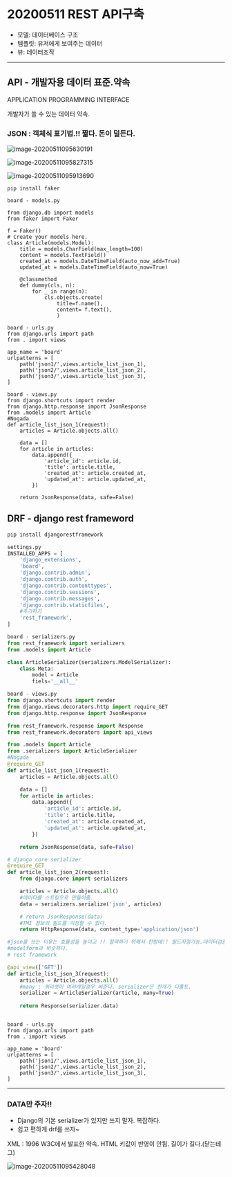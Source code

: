 

# 20200511 REST API구축

- 모델: 데이터베이스 구조 
- 템플릿: 유저에게 보여주는 데이터 
- 뷰: 데이터조작

----

## API - 개발자용 데이터 표준.약속

APPLICATION PROGRAMMING INTERFACE

개발자가 쓸 수 있는 데이터 약속.

### JSON : 객체식 표기법.!! 짧다. 돈이 덜든다.

![image-20200511095630191](assets/image-20200511095630191.png)

![image-20200511095827315](assets/image-20200511095827315.png)



![image-20200511095913690](assets/image-20200511095913690.png)



```
pip install faker
```

```
board - models.py

from django.db import models
from faker import Faker

f = Faker()
# Create your models here.
class Article(models.Model):
    title = models.CharField(max_length=100)
    content = models.TextField()
    created_at = models.DateTimeField(auto_now_add=True)
    updated_at = models.DateTimeField(auto_now=True)

    @classmethod
    def dummy(cls, n):
        for _ in range(n):
            cls.objects.create(
                title=f.name(),
                content= f.text(),
                )
                
board - urls.py
from django.urls import path
from . import views

app_name = 'board'
urlpatterns = [
    path('json1/',views.article_list_json_1),
    path('json2/',views.article_list_json_2),
    path('json3/',views.article_list_json_3),
]
```

```
board - views.py
from django.shortcuts import render
from django.http.response import JsonResponse
from .models import Article
#Nogada
def article_list_json_1(request):
    articles = Article.objects.all()

    data = []
    for article in articles:
        data.append({
            'article_id': article.id,
            'title': article.title,
            'created_at': article.created_at,
            'updated_at': article.updated_at,
        })

    return JsonResponse(data, safe=False)

```

## DRF - django rest frameword

```bash
pip install djangorestframework
```

```python
settings.py
INSTALLED_APPS = [
    'django_extensions',
    'board',
    'django.contrib.admin',
    'django.contrib.auth',
    'django.contrib.contenttypes',
    'django.contrib.sessions',
    'django.contrib.messages',
    'django.contrib.staticfiles',
    #추가하기
    'rest_framework',
]

```

```python
board - serializers.py
from rest_framework import serializers
from .models import Article

class ArticleSerializer(serializers.ModelSerializer):
    class Meta:
        model = Article
        fiels='__all__'
```

```py
board - views.py
from django.shortcuts import render
from django.views.decorators.http import require_GET
from django.http.response import JsonResponse

from rest_framework.response import Response
from rest_framework.decorators import api_views

from .models import Article
from .serializers import ArticleSerializer
#Nogada
@require_GET
def article_list_json_1(request):
    articles = Article.objects.all()

    data = []
    for article in articles:
        data.append({
            'article_id': article.id,
            'title': article.title,
            'created_at': article.created_at,
            'updated_at': article.updated_at,
        })

    return JsonResponse(data, safe=False)

# django core serializer
@require_GET
def article_list_json_2(request):
    from django.core import serializers

    articles = Article.objects.all()
    #데이타를 스트링으로 만들어줌.
    data = serializers.serialize('json', articles)

    # return JsonResponse(data)
    #TMI 정보의 필드를 지정할 수 없다.
    return HttpResponse(data, content_type='application/json')

#json을 쓰는 이유는 효율성을 높이고 !! 절약하기 위해서 한방에!! 필드지정가능.데이터검증
#modelform과 비슷하다.
# rest framework

@api_view(['GET'])
def article_list_json_3(request):
    articles = Article.objects.all()
    #many : 쿼리셋이 여러개일경우 써준다. serializer은 한개가 디폴트.
    serializer = ArticleSerializer(article, many=True)
    
    return Response(serializer.data)



```



```
board - urls.py
from django.urls import path
from . import views

app_name = 'board'
urlpatterns = [
    path('json1/',views.article_list_json_1),
    path('json2/',views.article_list_json_2),
    path('json3/',views.article_list_json_3),
]
```

-----

### DATA만 주자!!

- Django의 기본 serializer가 있지만 쓰지 말자. 복잡하다.
- 쉽고 편하게 drf를 쓰자~

















XML : 1996 W3C에서 발표한 약속. HTML 키값이 반영이 안됨. 길이가 길다.(닫는테그)

![image-20200511095428048](assets/image-20200511095428048.png)